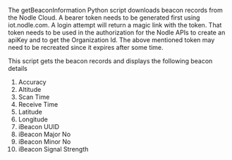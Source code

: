 The getBeaconInformation Python script downloads beacon records from the Nodle Cloud.
A bearer token needs to be generated first using iot.nodle.com. A login attempt will return a magic link with the token. That token needs to be used
in the authorization for the Nodle APIs to create an apiKey and to get the Organization Id. 
The above mentioned token may need to be recreated since it expires after some time.

This script gets the beacon records and displays the following beacon details
1. Accuracy
2. Altitude
3. Scan Time
4. Receive Time
5. Latitude
6. Longitude
7. iBeacon UUID
8. iBeacon Major No
9. iBeacon Minor No
10. iBeacon Signal Strength
